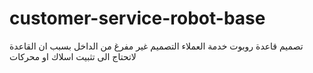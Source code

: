 # customer-service-robot-base
تصميم قاعدة روبوت خدمة العملاء
التصميم غير مفرغ من الداخل  بسبب ان القاعدة لاتحتاج الى تثبيت اسلاك او محركات 
